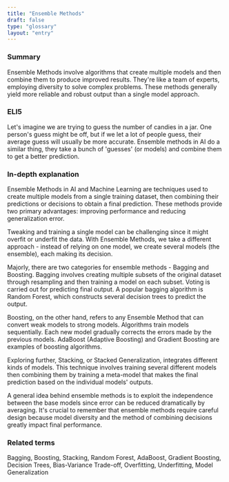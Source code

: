 ```yaml
---
title: "Ensemble Methods"
draft: false
type: "glossary"
layout: "entry"
---
```


### Summary
Ensemble Methods involve algorithms that create multiple models and then combine them to produce improved results. They're like a team of experts, employing diversity to solve complex problems. These methods generally yield more reliable and robust output than a single model approach.

### ELI5
Let's imagine we are trying to guess the number of candies in a jar. One person's guess might be off, but if we let a lot of people guess, their average guess will usually be more accurate. Ensemble methods in AI do a similar thing, they take a bunch of 'guesses' (or models) and combine them to get a better prediction.

### In-depth explanation
Ensemble Methods in AI and Machine Learning are techniques used to create multiple models from a single training dataset, then combining their predictions or decisions to obtain a final prediction. These methods provide two primary advantages: improving performance and reducing generalization error.

Tweaking and training a single model can be challenging since it might overfit or underfit the data. With Ensemble Methods, we take a different approach - instead of relying on one model, we create several models (the ensemble), each making its decision.

Majorly, there are two categories for ensemble methods - Bagging and Boosting. Bagging involves creating multiple subsets of the original dataset through resampling and then training a model on each subset. Voting is carried out for predicting final output. A popular bagging algorithm is Random Forest, which constructs several decision trees to predict the output.

Boosting, on the other hand, refers to any Ensemble Method that can convert weak models to strong models. Algorithms train models sequentially. Each new model gradually corrects the errors made by the previous models. AdaBoost (Adaptive Boosting) and Gradient Boosting are examples of boosting algorithms.

Exploring further, Stacking, or Stacked Generalization, integrates different kinds of models. This technique involves training several different models then combining them by training a meta-model that makes the final prediction based on the individual models' outputs.

A general idea behind ensemble methods is to exploit the independence between the base models since error can be reduced dramatically by averaging. It's crucial to remember that ensemble methods require careful design because model diversity and the method of combining decisions greatly impact final performance.

### Related terms
Bagging, Boosting, Stacking, Random Forest, AdaBoost, Gradient Boosting, Decision Trees, Bias-Variance Trade-off, Overfitting, Underfitting, Model Generalization

